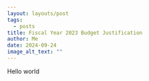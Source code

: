 ```yaml
---
layout: layouts/post
tags:
  - posts
title: Fiscal Year 2023 Budget Justification
author: Me
date: 2024-09-24
image_alt_text: ""
---
```

Hello world
